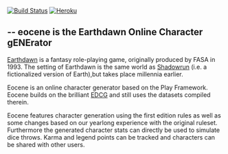 [![Build Status](https://travis-ci.org/cgars/eocene.svg?branch=master)](https://travis-ci.org/cgars/eocene)
[![Heroku](https://heroku-badge.herokuapp.com/?app=eocene)](http://eocene.herokuapp.com)

--
eocene is the Earthdawn Online Character gENErator
-------------

[Earthdawn](https://en.wikipedia.org/wiki/Earthdawn) is a fantasy role-playing game, originally produced by FASA in 1993.
The setting of Earthdawn is the same world as [Shadowrun](https://en.wikipedia.org/wiki/Shadowrun)
(i.e. a fictionalized version of Earth),but takes place millennia earlier.

Eocene is an online character generator based on the Play Framework.  Eocene builds on the brilliant
[EDCG](http://www.adrive.com/public/DtWgxW/EDCG_13e.zip) and still uses the datasets compiled therein.

Eocene features character generation using the first edition rules as well as some changes based on our
yearlong experience with the original ruleset. Furthermore the generated character stats can directly be used to simulate
 dice throws. Karma and legend points can be tracked and characters can be shared with other users.

